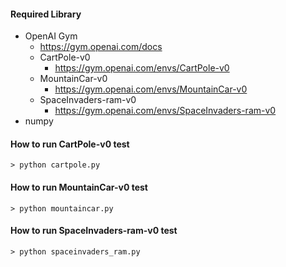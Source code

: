 #### Required Library 
 - OpenAI Gym
   - https://gym.openai.com/docs
   - CartPole-v0
     - https://gym.openai.com/envs/CartPole-v0
   - MountainCar-v0
     - https://gym.openai.com/envs/MountainCar-v0
   - SpaceInvaders-ram-v0
     - https://gym.openai.com/envs/SpaceInvaders-ram-v0
 - numpy 
 
#### How to run CartPole-v0 test
    > python cartpole.py
   
 
#### How to run MountainCar-v0 test
    > python mountaincar.py
 
#### How to run SpaceInvaders-ram-v0 test
    > python spaceinvaders_ram.py
   